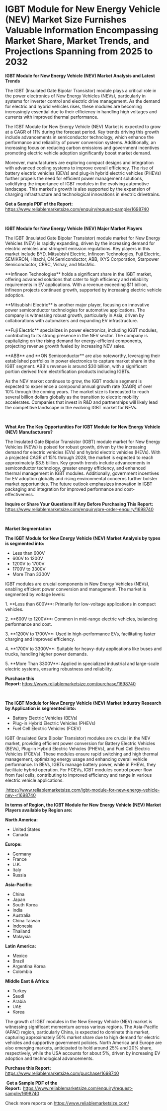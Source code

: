 <p><h1>IGBT Module for New Energy Vehicle (NEV) Market Size Furnishes Valuable Information Encompassing Market Share, Market Trends, and Projections Spanning from 2025 to 2032</h1></p><p><strong>IGBT Module for New Energy Vehicle (NEV) Market Analysis and Latest Trends</strong></p>
<p><p>The IGBT (Insulated Gate Bipolar Transistor) module plays a critical role in the power electronics of New Energy Vehicles (NEVs), particularly in systems for inverter control and electric drive management. As the demand for electric and hybrid vehicles rises, these modules are becoming increasingly essential due to their efficiency in handling high voltages and currents with improved thermal performance.</p><p>The IGBT Module for New Energy Vehicle (NEV) Market is expected to grow at a CAGR of 11% during the forecast period. Key trends driving this growth include advancements in semiconductor technology, which enhance the performance and reliability of power conversion systems. Additionally, an increasing focus on reducing carbon emissions and government incentives promoting electric vehicle adoption significantly boost market demand.</p><p>Moreover, manufacturers are exploring compact designs and integration with advanced cooling systems to improve overall efficiency. The rise of battery electric vehicles (BEVs) and plug-in hybrid electric vehicles (PHEVs) further propels the need for efficient power management solutions, solidifying the importance of IGBT modules in the evolving automotive landscape. This market's growth is also supported by the expansion of charging infrastructure and technological innovations in electric drivetrains.</p></p>
<p><strong>Get a Sample PDF of the Report:&nbsp;</strong> <a href="https://www.reliablemarketsize.com/enquiry/request-sample/1698740?utm_campaign=1911&utm_medium=2&utm_source=Github&utm_content=ia&utm_term=09012025&utm_id=igbt-module-for-new-energy-vehicle-nev">https://www.reliablemarketsize.com/enquiry/request-sample/1698740</a></p>
<p>&nbsp;</p>
<p><strong>IGBT Module for New Energy Vehicle (NEV) Major Market Players</strong></p>
<p><p>The IGBT (Insulated Gate Bipolar Transistor) module market for New Energy Vehicles (NEV) is rapidly expanding, driven by the increasing demand for electric vehicles and stringent emission regulations. Key players in this market include BYD, Mitsubishi Electric, Infineon Technologies, Fuji Electric, SEMIKRON, Hitachi, ON Semiconductor, ABB, IXYS Corporation, Starpower Semiconductor, CRRC, Vishay, and MacMic.</p><p>**Infineon Technologies** holds a significant share in the IGBT market, offering advanced solutions that cater to high efficiency and reliability requirements in EV applications. With a revenue exceeding $11 billion, Infineon projects continued growth, supported by increasing electric vehicle adoption.</p><p>**Mitsubishi Electric** is another major player, focusing on innovative power semiconductor technologies for automotive applications. The company is witnessing robust growth, particularly in Asia, driven by collaborations with automakers and expanding EV infrastructure.</p><p>**Fuji Electric** specializes in power electronics, including IGBT modules, contributing to its strong presence in the NEV sector. The company is capitalizing on the rising demand for energy-efficient components, projecting revenue growth fueled by increasing NEV sales.</p><p>**ABB** and **ON Semiconductor** are also noteworthy, leveraging their established portfolios in power electronics to capture market share in the IGBT segment. ABB's revenue is around $30 billion, with a significant portion derived from electrification products including IGBTs.</p><p>As the NEV market continues to grow, the IGBT module segment is expected to experience a compound annual growth rate (CAGR) of over 10% through the coming years. The market size is forecasted to reach several billion dollars globally as the transition to electric mobility accelerates. Companies that invest in R&D and partnerships will likely lead the competitive landscape in the evolving IGBT market for NEVs.</p></p>
<p>&nbsp;</p>
<p><strong>What Are The Key Opportunities For IGBT Module for New Energy Vehicle (NEV) Manufacturers?</strong></p>
<p><p>The Insulated Gate Bipolar Transistor (IGBT) module market for New Energy Vehicles (NEVs) is poised for robust growth, driven by the increasing demand for electric vehicles (EVs) and hybrid electric vehicles (HEVs). With a projected CAGR of 15% through 2028, the market is expected to reach approximately $3.5 billion. Key growth trends include advancements in semiconductor technology, greater energy efficiency, and enhanced thermal management in IGBT modules. Additionally, government incentives for EV adoption globally and rising environmental concerns further bolster market opportunities. The future outlook emphasizes innovation in IGBT packaging and integration for improved performance and cost-effectiveness.</p></p>
<p><strong>Inquire or Share Your Questions If Any Before Purchasing This Report:</strong> <a href="https://www.reliablemarketsize.com/enquiry/pre-order-enquiry/1698740?utm_campaign=1911&utm_medium=2&utm_source=Github&utm_content=ia&utm_term=09012025&utm_id=igbt-module-for-new-energy-vehicle-nev">https://www.reliablemarketsize.com/enquiry/pre-order-enquiry/1698740</a></p>
<p>&nbsp;</p>
<p><strong>Market Segmentation</strong></p>
<p><strong>The IGBT Module for New Energy Vehicle (NEV) Market Analysis by types is segmented into:</strong></p>
<p><ul><li>Less than 600V</li><li>600V to 1200V</li><li>1200V to 1700V</li><li>1700V to 3300V</li><li>More Than 3300V</li></ul></p>
<p><p>IGBT modules are crucial components in New Energy Vehicles (NEVs), enabling efficient power conversion and management. The market is segmented by voltage levels: </p><p>1. **Less than 600V**: Primarily for low-voltage applications in compact vehicles.</p><p>2. **600V to 1200V**: Common in mid-range electric vehicles, balancing performance and cost.</p><p>3. **1200V to 1700V**: Used in high-performance EVs, facilitating faster charging and improved efficiency.</p><p>4. **1700V to 3300V**: Suitable for heavy-duty applications like buses and trucks, handling higher power demands.</p><p>5. **More Than 3300V**: Applied in specialized industrial and large-scale electric systems, ensuring robustness and reliability.</p></p>
<p><strong>Purchase this Report:&nbsp;</strong><a href="https://www.reliablemarketsize.com/purchase/1698740?utm_campaign=1911&utm_medium=2&utm_source=Github&utm_content=ia&utm_term=09012025&utm_id=igbt-module-for-new-energy-vehicle-nev">https://www.reliablemarketsize.com/purchase/1698740</a></p>
<p>&nbsp;</p>
<p><strong>The IGBT Module for New Energy Vehicle (NEV) Market Industry Research by Application is segmented into:</strong></p>
<p><ul><li>Battery Electric Vehicles (BEVs)</li><li>Plug-in Hybrid Electric Vehicles (PHEVs)</li><li>Fuel Cell Electric Vehicles (FCEV)</li></ul></p>
<p><p>IGBT (Insulated Gate Bipolar Transistor) modules are crucial in the NEV market, providing efficient power conversion for Battery Electric Vehicles (BEVs), Plug-in Hybrid Electric Vehicles (PHEVs), and Fuel Cell Electric Vehicles (FCEVs). These modules ensure rapid switching and high thermal management, optimizing energy usage and enhancing overall vehicle performance. In BEVs, IGBTs manage battery power, while in PHEVs, they facilitate hybrid operation. For FCEVs, IGBT modules control power flow from fuel cells, contributing to improved efficiency and range in various electric vehicle applications.</p></p>
<p><a href="https://www.reliablemarketsize.com/igbt-module-for-new-energy-vehicle-nev--r1698740?utm_campaign=1911&utm_medium=2&utm_source=Github&utm_content=ia&utm_term=09012025&utm_id=igbt-module-for-new-energy-vehicle-nev">&nbsp;https://www.reliablemarketsize.com/igbt-module-for-new-energy-vehicle-nev--r1698740</a></p>
<p><strong>In terms of Region, the IGBT Module for New Energy Vehicle (NEV) Market Players available by Region are:</strong></p>
<p>
    <p> <strong> North America: </strong>
        <ul>
            <li>United States</li>
            <li>Canada</li>
        </ul>
        </p> 
    <p> <strong> Europe: </strong>
        <ul>
            <li>Germany</li>
            <li>France</li>
            <li>U.K.</li>
            <li>Italy</li>
            <li>Russia</li>
        </ul>
        </p> 
    <p> <strong> Asia-Pacific: </strong>
        <ul>
            <li>China</li>
            <li>Japan</li>
            <li>South Korea</li>
            <li>India</li>
            <li>Australia</li>
            <li>China Taiwan</li>
            <li>Indonesia</li>
            <li>Thailand</li>
            <li>Malaysia</li>
        </ul>
        </p> 
    <p> <strong> Latin America: </strong>
        <ul>
            <li>Mexico</li>
            <li>Brazil</li>
            <li>Argentina Korea</li>
            <li>Colombia</li>
        </ul>
        </p> 
    <p> <strong> Middle East & Africa: </strong>
        <ul>
            <li>Turkey</li>
            <li>Saudi</li>
            <li>Arabia</li>
            <li>UAE</li>
            <li>Korea</li>
        </ul>
    </p>
    </p>
<p><p>The growth of IGBT modules in the New Energy Vehicle (NEV) market is witnessing significant momentum across various regions. The Asia-Pacific (APAC) region, particularly China, is expected to dominate this market, capturing approximately 50% market share due to high demand for electric vehicles and supportive government policies. North America and Europe are also emerging markets, anticipated to hold around 25% and 20% share, respectively, while the USA accounts for about 5%, driven by increasing EV adoption and technological advancements.</p></p>
<p><strong>Purchase this Report: </strong><a href="https://www.reliablemarketsize.com/purchase/1698740?utm_campaign=1911&utm_medium=2&utm_source=Github&utm_content=ia&utm_term=09012025&utm_id=igbt-module-for-new-energy-vehicle-nev">https://www.reliablemarketsize.com/purchase/1698740</a></p>
<p>&nbsp;<strong>Get a Sample PDF of the Report:&nbsp;&nbsp;</strong><a href="https://www.reliablemarketsize.com/enquiry/request-sample/1698740?utm_campaign=1911&utm_medium=2&utm_source=Github&utm_content=ia&utm_term=09012025&utm_id=igbt-module-for-new-energy-vehicle-nev">https://www.reliablemarketsize.com/enquiry/request-sample/1698740</a></p>
<p><strong></strong></p>
<p>Check more reports on <a href="https://www.reliablemarketsize.com/?utm_campaign=1911&utm_medium=2&utm_source=Github&utm_content=ia&utm_term=09012025&utm_id=igbt-module-for-new-energy-vehicle-nev">https://www.reliablemarketsize.com/</a></p>